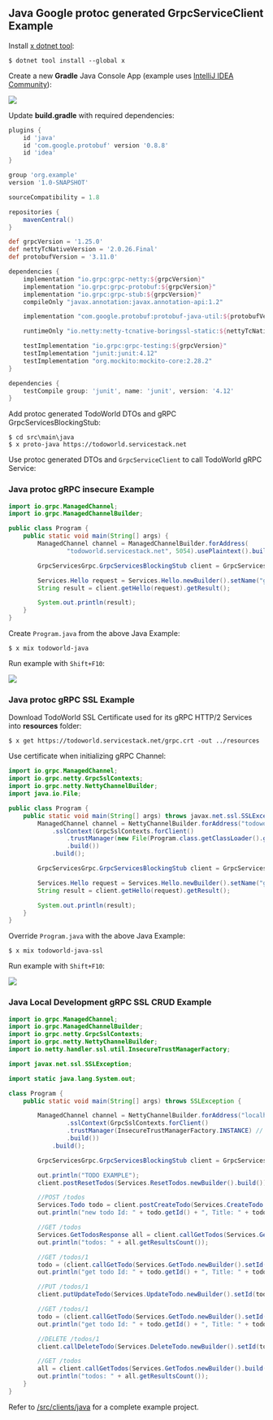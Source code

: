 
## Java Google protoc generated GrpcServiceClient Example

Install [x dotnet tool](https://docs.servicestack.net/dotnet-tool):
    
    $ dotnet tool install --global x 

Create a new **Gradle** Java Console App (example uses [IntelliJ IDEA Community](https://www.jetbrains.com/idea/download/)):

![](https://raw.githubusercontent.com/NetCoreApps/todo-world/master/src/TodoWorld/wwwroot/assets/img/java/create-01.png)

Update **build.gradle** with required dependencies:

```gradle
plugins {
    id 'java'
    id 'com.google.protobuf' version '0.8.8'
    id 'idea'
}

group 'org.example'
version '1.0-SNAPSHOT'

sourceCompatibility = 1.8

repositories {
    mavenCentral()
}

def grpcVersion = '1.25.0'
def nettyTcNativeVersion = '2.0.26.Final'
def protobufVersion = '3.11.0'

dependencies {
    implementation "io.grpc:grpc-netty:${grpcVersion}"
    implementation "io.grpc:grpc-protobuf:${grpcVersion}"
    implementation "io.grpc:grpc-stub:${grpcVersion}"
    compileOnly "javax.annotation:javax.annotation-api:1.2"

    implementation "com.google.protobuf:protobuf-java-util:${protobufVersion}"

    runtimeOnly "io.netty:netty-tcnative-boringssl-static:${nettyTcNativeVersion}"

    testImplementation "io.grpc:grpc-testing:${grpcVersion}"
    testImplementation "junit:junit:4.12"
    testImplementation "org.mockito:mockito-core:2.28.2"
}

dependencies {
    testCompile group: 'junit', name: 'junit', version: '4.12'
}
```

Add protoc generated TodoWorld DTOs and gRPC GrpcServicesBlockingStub:

    $ cd src\main\java
    $ x proto-java https://todoworld.servicestack.net
    
Use protoc generated DTOs and `GrpcServiceClient` to call TodoWorld gRPC Service:

### Java protoc gRPC insecure Example

```java
import io.grpc.ManagedChannel;
import io.grpc.ManagedChannelBuilder;

public class Program {
    public static void main(String[] args) {
        ManagedChannel channel = ManagedChannelBuilder.forAddress(
                "todoworld.servicestack.net", 5054).usePlaintext().build();

        GrpcServicesGrpc.GrpcServicesBlockingStub client = GrpcServicesGrpc.newBlockingStub(channel);

        Services.Hello request = Services.Hello.newBuilder().setName("gRPC Java").build();
        String result = client.getHello(request).getResult();

        System.out.println(result);
    }
}
```

Create `Program.java` from the above Java Example: 

    $ x mix todoworld-java

Run example with `Shift+F10`:

![](https://raw.githubusercontent.com/NetCoreApps/todo-world/master/src/TodoWorld/wwwroot/assets/img/java/run-insecure.png)

### Java protoc gRPC SSL Example

Download TodoWorld SSL Certificate used for its gRPC HTTP/2 Services into **resources** folder:

    $ x get https://todoworld.servicestack.net/grpc.crt -out ../resources 

Use certificate when initializing gRPC Channel:

```java
import io.grpc.ManagedChannel;
import io.grpc.netty.GrpcSslContexts;
import io.grpc.netty.NettyChannelBuilder;
import java.io.File;

public class Program {
    public static void main(String[] args) throws javax.net.ssl.SSLException {
        ManagedChannel channel = NettyChannelBuilder.forAddress("todoworld.servicestack.net", 50051)
            .sslContext(GrpcSslContexts.forClient()
                .trustManager(new File(Program.class.getClassLoader().getResource("grpc.crt").getFile()))
                .build())
            .build();

        GrpcServicesGrpc.GrpcServicesBlockingStub client = GrpcServicesGrpc.newBlockingStub(channel);

        Services.Hello request = Services.Hello.newBuilder().setName("gRPC Java").build();
        String result = client.getHello(request).getResult();

        System.out.println(result);
    }
}
```

Override `Program.java` with the above Java Example: 

    $ x mix todoworld-java-ssl

Run example with `Shift+F10`:

![](https://raw.githubusercontent.com/NetCoreApps/todo-world/master/src/TodoWorld/wwwroot/assets/img/java/run-ssl.png)

### Java Local Development gRPC SSL CRUD Example

```java
import io.grpc.ManagedChannel;
import io.grpc.ManagedChannelBuilder;
import io.grpc.netty.GrpcSslContexts;
import io.grpc.netty.NettyChannelBuilder;
import io.netty.handler.ssl.util.InsecureTrustManagerFactory;

import javax.net.ssl.SSLException;

import static java.lang.System.out;

class Program {
    public static void main(String[] args) throws SSLException {

        ManagedChannel channel = NettyChannelBuilder.forAddress("localhost", 5001)
                .sslContext(GrpcSslContexts.forClient()
                .trustManager(InsecureTrustManagerFactory.INSTANCE) // allow localhost self-signed certificates
                .build())
            .build();

        GrpcServicesGrpc.GrpcServicesBlockingStub client = GrpcServicesGrpc.newBlockingStub(channel);

        out.println("TODO EXAMPLE");
        client.postResetTodos(Services.ResetTodos.newBuilder().build());

        //POST /todos
        Services.Todo todo = client.postCreateTodo(Services.CreateTodo.newBuilder().setTitle("ServiceStack").build()).getResult();
        out.println("new todo Id: " + todo.getId() + ", Title: " + todo.getTitle());

        //GET /todos
        Services.GetTodosResponse all = client.callGetTodos(Services.GetTodos.newBuilder().build());
        out.println("todos: " + all.getResultsCount());

        //GET /todos/1
        todo = (client.callGetTodo(Services.GetTodo.newBuilder().setId(todo.getId()).build())).getResult();
        out.println("get todo Id: " + todo.getId() + ", Title: " + todo.getTitle());

        //PUT /todos/1
        client.putUpdateTodo(Services.UpdateTodo.newBuilder().setId(todo.getId()).setTitle("gRPC").build());

        //GET /todos/1
        todo = (client.callGetTodo(Services.GetTodo.newBuilder().setId(todo.getId()).build())).getResult();
        out.println("get todo Id: " + todo.getId() + ", Title: " + todo.getTitle());

        //DELETE /todos/1
        client.callDeleteTodo(Services.DeleteTodo.newBuilder().setId(todo.getId()).build());

        //GET /todos
        all = client.callGetTodos(Services.GetTodos.newBuilder().build());
        out.println("todos: " + all.getResultsCount());
    }
}
```

Refer to [/src/clients/java](https://github.com/NetCoreApps/todo-world/tree/master/src/clients/java)
for a complete example project.
